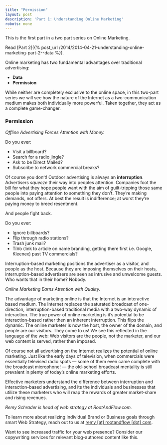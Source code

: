 ```yaml
---
title: "Permission"
layout: post
description: 'Part 1: Understanding Online Marketing'
robots: none
---
```


This is the first part in a two part series on Online Marketing.  

Read [Part 2]({% post_url /2014/2014-04-21-understanding-online-marketing-part-2--data %}).  

Online marketing has two fundamental advantages over traditional advertising: 
+ **Data**  
+ **Permission**  

While neither are completely exclusive to the online space, in this two-part series we will see how the nature of the Internet as a two-communication medium makes both individually more powerful. Taken together, they act as a complete game-changer. 

### Permission  

_Offline Advertising Forces Attention with Money._  

Do you ever:
+ Visit a billboard?  
+ Search for a radio jingle?  
+ Ask to be Direct Mailed?  
+ Subscribe to network commercial breaks?  

Of course you don’t! Outdoor advertising is always an **interruption**. Advertisers _squeeze_ their way into peoples attention. Companies foot the bill for what they hope people want with the aim of guilt-tripping those same people into paying attention to something they don’t. They’re making demands, not offers. At best the result is indifference; at worst they’re paying money to breed resentment.  

And people fight back.  

Do you ever:  
+ Ignore billboards?  
+ Flip through radio stations?  
+ Trash junk mail?  
+ TiVo (link to article on name branding, getting there first i.e. Google, Kleenex) past TV commercials?  

Interruption-based marketing positions the advertiser as a visitor, and people as the host. Because they are imposing themselves on their hosts, interruption-based advertisers are seen as intrusive and unwelcome guests. Who wants that in their home? Nobody.  

_Online Marketing Earns Attention with Quality._  

The advantage of marketing online is that the Internet is an interactive based medium. The Internet replaces the saturated broadcast of one-direction, interruption-based traditional media with a two-way dynamic of interaction. The true power of online marketing is it’s potential to be interaction-based rather then an inherent interruption. This flips the dynamic. The online marketer is now the host, the owner of the domain, and people are our visitors. They come to us! We see this reflected in the language of the web: Web visitors are the people, not the marketer, and our web content is served, rather then imposed.  

Of course not all advertising on the Internet realizes the potential of online marketing. Just like the early days of television, when commercials were essentially televised radio spots — some of them even came complete with the broadcast microphone! —  the old-school broadcast mentality is still prevalent in plenty of today’s online marketing efforts.  

Effective marketers understand the difference between interruption and interaction-based advertising, and its the individuals and businesses that utilize these marketers who will reap the rewards of greater market-share and rising revenues.  

_Remy Schrader is head of web strategy at RootAndFlow.com._  

To learn more about realizing Individual Brand or Business goals through smart Web Strategy, reach out to us at <a href="mailto:remy@rootandflow.com">remy [at] rootandflow [dot] com</a>.  

Want to see increased traffic for your web presence? Consider our copywriting services for relevant blog-authored content like this.  

